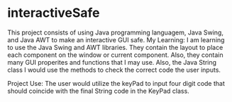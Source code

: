 # interactiveSafe
This project consists of using Java programming languagem, Java Swing, and Java AWT to make an interactive GUI safe. 
My Learning:
I am learning to use the Java Swing and AWT libraries. They contain the layout to place each component on the window or current component. Also, they contain many GUI properites and functions that I may use. Also, the Java String class I would use the methods to check the correct code the user inputs. 

Project Use:
The user would utilize the keyPad to input four digit code that should coincide with the final String code in the KeyPad class. 
